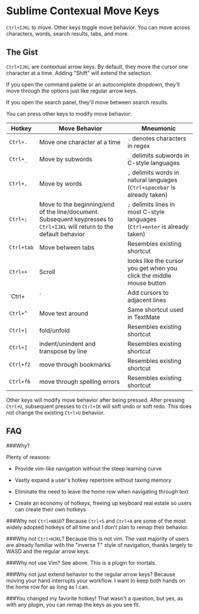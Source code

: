 # Sublime Contexual Move Keys
`Ctrl+IJKL` to move. Other keys toggle move behavior. You can move across characters, words, search results, tabs, and more.

## The Gist
`Ctrl+IJKL` are contextual arrow keys. By default, they move the cursor one character at a time. Adding "Shift" will extend the selection. 

If you open the command palette or an autocomplete dropdown, they'll move through the options just like regular arrow keys. 

If you open the search panel, they'll move between search results. 

You can press other keys to modify move behavior:

Hotkey|Move Behavior|Mneumonic 
----------|----------|----------
`Ctrl+.`| Move one character at a time | `.` denotes characters in regex
`Ctrl+_`| Move by subwords | `_` delimits subwords in C-style languages
`Ctrl+,`| Move by words | `,` delimits words in natural languages (`Ctrl+spacebar` is already taken)
`Ctrl+;`| Move to the beginning/end of the line/document. Subsequent keypresses to `Ctrl+IJKL` will return to the default behavior | `;` delimits lines in most C-style languages (`Ctrl+enter` is already taken)
`Ctrl+tab`| Move between tabs | Resembles existing shortcut
`Ctrl++`| Scroll | looks like the cursor you get when you click the middle mouse button
`Ctrl+|`| Add cursors to adjacent lines | `|` looks like a cursor
`Ctrl+^`| Move text around | Same shortcut used in TextMate
`Ctrl+[`| fold/unfold | Resembles existing shortcut
`Ctrl+]`| indent/unindent and transpose by line | Resembles existing shortcut
`Ctrl+f2`| move through bookmarks | Resembles existing shortcut
`Ctrl+f6`| move through spelling errors | Resembles existing shortcut

Other keys will modify move behavior after being pressed. After pressing `Ctrl+U`, subsequent presses to `Ctrl+IK` will soft undo or soft redo. This does not change the existing `Ctrl+U` behavior.
	


## FAQ

###Why?

Plenty of reasons:
 * Provide vim-like navigation without the steep learning curve

 * Vastly expand a user's hotkey repertoire without taxing memory

 * Eliminate the need to leave the home row when navigating through text

 * Create an economy of hotkeys, freeing up keyboard real estate so users can create their own hotkeys

###Why not `Ctrl+WASD`?
 Because `Ctrl+S` and `Ctrl+A` are some of the most widely adopted hotkeys of all time and I don't plan to remap their behavior.

###Why not `Ctrl+HJKL`?
 Because this is not vim. The vast majority of users are already familiar with the "inverse T" style of navigation, thanks largely to WASD and the regular arrow keys.
 
###Why not use Vim?
 See above. This is a plugin for mortals.
 
###Why not just extend behavior to the regular arrow keys?
 Because moving your hand interrupts your workflow. I want to keep both hands on the home row for as long as I can.
 
###You changed my favorite hotkey!
 That wasn't a question, but yes, as with any plugin, you can remap the keys as you see fit.
